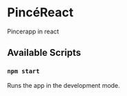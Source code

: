 # PincéReact

Pincerapp in react

## Available Scripts  

### `npm start`

Runs the app in the development mode.
